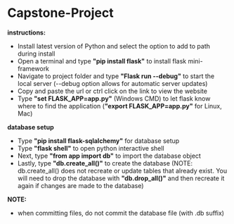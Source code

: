 # Capstone-Project

**instructions:**
 - Install latest version of Python and select the option to add to path during install
 - Open a terminal and type **"pip install flask"** to install flask mini-framework
 - Navigate to project folder and type **"Flask run --debug"** to start the local server (--debug option allows for automatic server updates)
 - Copy and paste the url or ctrl click on the link to view the website
 - Type **"set FLASK_APP=app.py"** (Windows CMD) to let flask know where to find the application (**"export FLASK_APP=app.py"** for Linux, Mac)

**database setup**
 - Type **"pip install flask-sqlalchemy"** for database setup
 - Type **"flask shell"** to open python interactive shell
 - Next, type **"from app import db"** to import the database object
 - Lastly, type **"db.create_all()"** to create the database (NOTE: db.create_all() does not recreate or update tables that already exist. You will need to drop the database with **"db.drop_all()"** and then recreate it again if changes are made to the database)

**NOTE:**
 - when committing files, do not commit the database file (with .db suffix)
